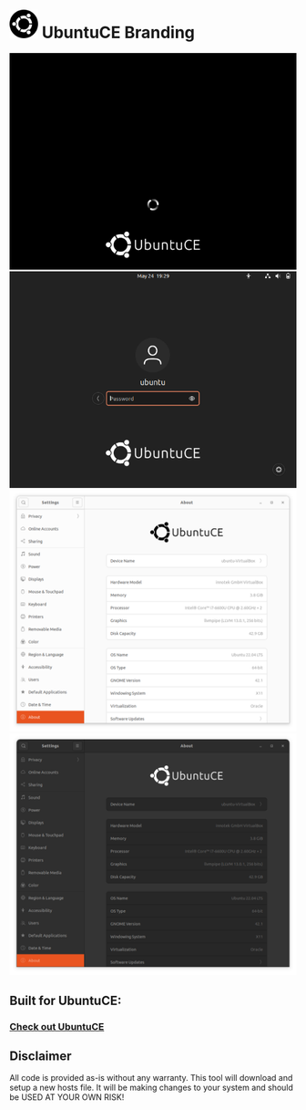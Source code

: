 <h1><img src="https://raw.githubusercontent.com/jeremehancock/ubuntu-ce-branding/main/logo.png" height="50" /> UbuntuCE Branding</h1>

<img src="https://raw.githubusercontent.com/jeremehancock/ubuntu-ce-branding/main/boot-screen.png" />

<img src="https://raw.githubusercontent.com/jeremehancock/ubuntu-ce-branding/main/login.png" />

<img src="https://raw.githubusercontent.com/jeremehancock/ubuntu-ce-branding/main/about-light.png" />

<img src="https://raw.githubusercontent.com/jeremehancock/ubuntu-ce-branding/main/about-dark.png" />



## Built for UbuntuCE:

### [Check out UbuntuCE](https://ubuntuce.com/)

## Disclaimer

All code is provided as-is without any warranty. This tool will download and setup a new hosts file. It will be making
changes to your system and should be USED AT YOUR OWN RISK!
